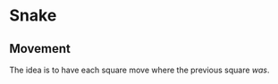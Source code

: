 # Snake

## Movement

The idea is to have each square move where the previous square _was_.

<!-- ## Debugging secrets
For the font I've chosen [Gugi](https://fonts.google.com/specimen/Gugi).

I've decided to include helper structures to ease the development of the game. These are mapped to specific keys.

| Key    | Brief                               |
| ------ | ----------------------------------- |
| g or G | Toggle grid lines                   |
| r or R | Randomly reposition snake and fruit | -->
